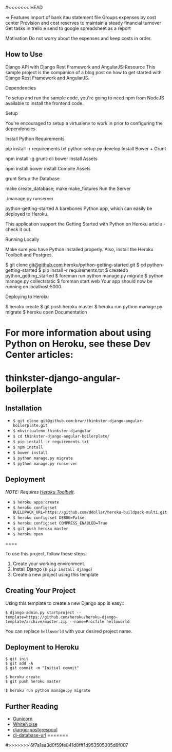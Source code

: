 #<<<<<<< HEAD

=> Features
Import of bank itau statement file
Groups expenses by cost center
Provision and cost reserves to maintain a steady financial turnover
Get tasks in trello e send to google spreadsheet as a report

Motivation
Do not worry about the expenses and keep costs in order.

## How to Use
Django API with Django Rest Framework and AngularJS-Resource
This sample project is the companion of a blog post on how to get started with Django Rest Framework and AngularJS.

Dependencies

To setup and run the sample code, you're going to need npm from NodeJS available to install the frontend code.

Setup

You're encouraged to setup a virtualenv to work in prior to configuring the dependencies.

Install Python Requirements

pip install -r requirements.txt
python setup.py develop
Install Bower + Grunt

npm install -g grunt-cli bower
Install Assets

npm install
bower install
Compile Assets

grunt
Setup the Database

make create_database; make make_fixtures
Run the Server

./manage.py runserver



python-getting-started
A barebones Python app, which can easily be deployed to Heroku.

This application support the Getting Started with Python on Heroku article - check it out.

Running Locally

Make sure you have Python installed properly. Also, install the Heroku Toolbelt and Postgres.

$ git clone git@github.com:heroku/python-getting-started.git
$ cd python-getting-started
$ pip install -r requirements.txt
$ createdb python_getting_started
$ foreman run python manage.py migrate
$ python manage.py collectstatic
$ foreman start web
Your app should now be running on localhost:5000.

Deploying to Heroku

$ heroku create
$ git push heroku master
$ heroku run python manage.py migrate
$ heroku open
Documentation

For more information about using Python on Heroku, see these Dev Center articles:
 ==== 
 
# thinkster-django-angular-boilerplate

## Installation

* `$ git clone git@github.com:brwr/thinkster-django-angular-boilerplate.git`
* `$ mkvirtualenv thinkster-djangular`
* `$ cd thinkster-django-angular-boilerplate/`
* `$ pip install -r requirements.txt`
* `$ npm install`
* `$ bower install`
* `$ python manage.py migrate`
* `$ python manage.py runserver`

## Deployment

*NOTE: Requires [Heroku Toolbelt](https://toolbelt.heroku.com/).*

* `$ heroku apps:create`
* `$ heroku config:set BUILDPACK_URL=https://github.com/ddollar/heroku-buildpack-multi.git`
* `$ heroku config:set DEBUG=False`
* `$ heroku config:set COMPRESS_ENABLED=True`
* `$ git push heroku master`
* `$ heroku open`

 ====

To use this project, follow these steps:

1. Create your working environment.
2. Install Django (`$ pip install django`)
3. Create a new project using this template

## Creating Your Project

Using this template to create a new Django app is easy::

    $ django-admin.py startproject --template=https://github.com/heroku/heroku-django-template/archive/master.zip --name=Procfile helloworld

You can replace ``helloworld`` with your desired project name.

## Deployment to Heroku

    $ git init
    $ git add -A
    $ git commit -m "Initial commit"

    $ heroku create
    $ git push heroku master

    $ heroku run python manage.py migrate

## Further Reading

- [Gunicorn](https://warehouse.python.org/project/gunicorn/)
- [WhiteNoise](https://warehouse.python.org/project/whitenoise/)
- [django-postgrespool](https://warehouse.python.org/project/django-postgrespool/)
- [dj-database-url](https://warehouse.python.org/project/dj-database-url/)
=======

#>>>>>>> 6f7a1aa3d0f59fe841d8fff1d953505005d8f007
